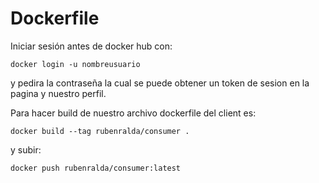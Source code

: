 # Dockerfile
Iniciar sesión antes de docker hub con:
~~~
docker login -u nombreusuario
~~~
y pedira la contraseña la cual se puede obtener un token de sesion en la pagina y nuestro perfil.

Para hacer build de nuestro archivo dockerfile del client es:
~~~
docker build --tag rubenralda/consumer .
~~~
y subir:
~~~
docker push rubenralda/consumer:latest
~~~